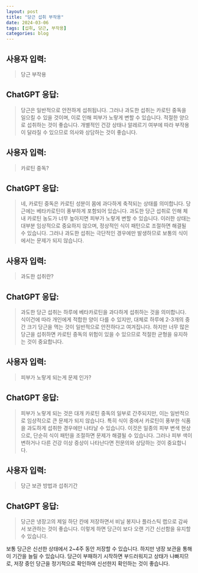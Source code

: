 ```yaml
---
layout: post
title: "당근 섭취 부작용"
date: 2024-03-06
tags: [섭취, 당근, 부작용]
categories: blog
---
```


## 사용자 입력:
> 당근 부작용

## ChatGPT 응답:
> 당근은 일반적으로 안전하게 섭취됩니다. 그러나 과도한 섭취는 카로틴 중독을 일으킬 수 있을 것이며, 이로 인해 피부가 노랗게 변할 수 있습니다. 적절한 양으로 섭취하는 것이 좋습니다. 개별적인 건강 상태나 알레르기 여부에 따라 부작용이 달라질 수 있으므로 의사와 상담하는 것이 좋습니다.

## 사용자 입력:
> 카로틴 중독?

## ChatGPT 응답:
> 네, 카로틴 중독은 카로틴 성분이 몸에 과다하게 축적되는 상태를 의미합니다. 당근에는 베타카로틴이 풍부하게 포함되어 있습니다. 과도한 당근 섭취로 인해 체내 카로틴 농도가 너무 높아지면 피부가 노랗게 변할 수 있습니다. 이러한 상태는 대부분 임상적으로 중요하지 않으며, 정상적인 식이 패턴으로 조절하면 해결될 수 있습니다. 그러나 과도한 섭취는 극단적인 경우에만 발생하므로 보통의 식이에서는 문제가 되지 않습니다.

## 사용자 입력:
> 과도한 섭취란?

## ChatGPT 응답:
> 과도한 당근 섭취는 하루에 베타카로틴을 과다하게 섭취하는 것을 의미합니다. 식이건에 따라 개인에게 적합한 양이 다를 수 있지만, 대체로 하루에 2-3개의 중간 크기 당근을 먹는 것이 일반적으로 안전하다고 여겨집니다. 하지만 너무 많은 당근을 섭취하면 카로틴 중독의 위험이 있을 수 있으므로 적절한 균형을 유지하는 것이 중요합니다.

## 사용자 입력:
> 피부가 노랗게 되는게 문제 인가?

## ChatGPT 응답:
> 피부가 노랗게 되는 것은 대개 카로틴 중독의 일부로 간주되지만, 이는 일반적으로 임상적으로 큰 문제가 되지 않습니다. 특히 식이 중에서 카로틴이 풍부한 식품을 과도하게 섭취한 경우에만 나타날 수 있습니다. 이것은 일종의 피부 변색 현상으로, 단순히 식이 패턴을 조절하면 문제가 해결될 수 있습니다. 그러나 피부 색이 변하거나 다른 건강 이상 증상이 나타난다면 전문의와 상담하는 것이 중요합니다.

## 사용자 입력:
> 당근 보관 방법과 섭취기간

## ChatGPT 응답:
> 당근은 냉장고의 제일 하단 칸에 저장하면서 비닐 봉지나 플라스틱 랩으로 감싸서 보관하는 것이 좋습니다. 이렇게 하면 당근이 보다 오랜 기간 신선함을 유지할 수 있습니다. 

보통 당근은 신선한 상태에서 2~4주 동안 저장할 수 있습니다. 하지만 냉장 보관을 통해 이 기간을 늘릴 수 있습니다. 당근이 부패하기 시작하면 부드러워지고 상태가 나빠지므로, 저장 중인 당근을 정기적으로 확인하여 신선한지 확인하는 것이 좋습니다.

